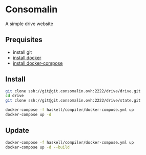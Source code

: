 Consomalin
==========

A simple drive website

## Prequisites
* install git
* [install docker](https://docs.docker.com/engine/installation/)
* [install docker-compose](https://docs.docker.com/compose/install/)

## Install
```bash
git clone ssh://git@git.consomalin.ovh:2222/drive/drive.git
cd drive
git clone ssh://git@git.consomalin.ovh:2222/drive/state.git

docker-compose -f haskell/compiler/docker-compose.yml up
docker-compose up -d
```

## Update
```bash
docker-compose -f haskell/compiler/docker-compose.yml up
docker-compose up -d --build
```
